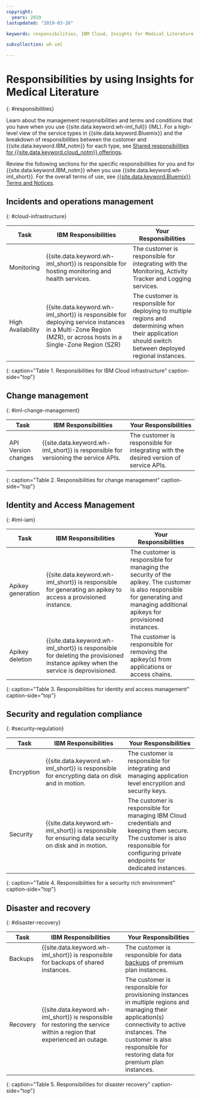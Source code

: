 ```yaml
---
copyright:
  years: 2019
lastupdated: "2019-03-26"

keywords: responsibilities, IBM Cloud, Insights for Medical Literature

subcollection: wh-iml

---
```

# Responsibilities by using Insights for Medical Literature
{: #responsibilities}

Learn about the management responsibilities and terms and conditions that you have when you use {{site.data.keyword.wh-iml_full}} (IML). For a high-level view of the service types in {{site.data.keyword.Bluemix}} and the breakdown of responsibilities between the customer and {{site.data.keyword.IBM_notm}} for each type, see [Shared responsibilities for {{site.data.keyword.cloud_notm}} offerings](/docs/overview?topic=overview-shared-responsibilities).

Review the following sections for the specific responsibilities for you and for {{site.data.keyword.IBM_notm}} when you use {{site.data.keyword.wh-iml_short}}. For the overall terms of use, see [{{site.data.keyword.Bluemix}} Terms and Notices](/docs/overview/terms-of-use?topic=overview-terms).

## Incidents and operations management
{: #cloud-infrastructure}

| Task | IBM Responsibilities | Your Responsibilities |
|------------------|-----------|-------------------------|
| Monitoring | {{site.data.keyword.wh-iml_short}} is responsible for hosting monitoring and health services. | The customer is responsible for integrating with the Monitoring, Activity Tracker and Logging services. |
| High Availability | {{site.data.keyword.wh-iml_short}} is responsible for deploying service instances in a Multi-Zone Region (MZR), or across hosts in a Single-Zone Region (SZR) | The customer is responsible for deploying to multiple regions and determining when their application should switch between deployed regional instances. |
{: caption="Table 1.  Responsibilities for IBM Cloud infrastructure" caption-side="top"}

## Change management
{: #iml-change-management}

| Task | IBM Responsibilities | Your Responsibilities |
|------------------|-----------|-----------------------------|
| API Version changes | {{site.data.keyword.wh-iml_short}} is responsible for versioning the service APIs. | The customer is responsible for integrating with the desired version of service APIs. |
{: caption="Table 2. Responsibilities for change management" caption-side="top"}

## Identity and Access Management
{: #iml-iam}

| Task | IBM Responsibilities | Your Responsibilities |
|------------------|-----------|-----------------------------|
| Apikey generation | {{site.data.keyword.wh-iml_short}} is responsible for generating an apikey to access a provisioned instance. | The customer is responsible for managing the security of the apikey. The customer is also responsible for generating and managing additional apikeys for provisioned instances. |
| Apikey deletion | {{site.data.keyword.wh-iml_short}} is responsible for deleting the provisioned instance apikey when the service is deprovisioned. | The customer is responsible for removing the apikey(s) from applications or access chains. |
{: caption="Table 3. Responsibilities for identity and access management" caption-side="top"}

## Security and regulation compliance
{: #security-regulation}

| Task | IBM Responsibilities | Your Responsibilities |
|------------------|-----------|--------------------------|
| Encryption  | {{site.data.keyword.wh-iml_short}} is responsible for encrypting data on disk and in motion. | The customer is responsible for integrating and managing application level encryption and security keys. |
| Security | {{site.data.keyword.wh-iml_short}} is responsible for ensuring data security on disk and in motion. | The customer is responsible for managing IBM Cloud credentials and keeping them secure.  The customer is also responsible for configuring private endpoints for dedicated instances. |
{: caption="Table 4. Responsibilities for a security rich environment" caption-side="top"}

## Disaster and recovery
{: #disaster-recovery}

| Task | IBM Responsibilities | Your Responsibilities |
|--------|-------------------------|------------------|
| Backups | {{site.data.keyword.wh-iml_short}} is responsible for backups of shared instances. | The customer is responsible for data [backups](https://cloud.ibm.com/docs/services/databases-for-elasticsearch?topic=cloud-databases-dashboard-backups) of premium plan instances. |
| Recovery | {{site.data.keyword.wh-iml_short}} is responsible for restoring the service within a region that experienced an outage. | The customer is responsible for provisioning instances in multiple regions and managing their application(s) connectivity to active instances.  The customer is also responsible for restoring data for premium plan instances. |
{: caption="Table 5. Responsibilities for disaster recovery" caption-side="top"}
